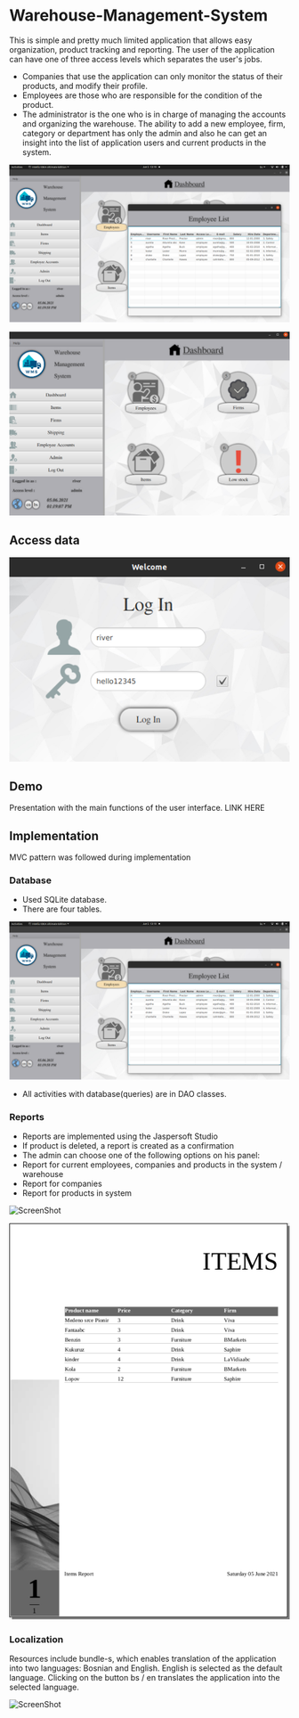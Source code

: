 # Warehouse-Management-System

This is simple and pretty much limited  application that allows easy organization, product tracking and reporting.
The user of the application can have one of three access levels which separates the user's jobs.
* Companies that use the application can only monitor the status of their products, and modify their profile.
* Employees are those who are responsible for the condition of the product.
* The administrator is the one who is in charge of managing the accounts and organizing the warehouse. The ability to add a new employee, firm, category or department has only the admin and also he can get an insight into the list of application users and current products in the system.

![ScreenShot](/imagesOfApp/dashboard.png)

![ScreenShot](/imagesOfApp/dashboard2.png)

## Access data

![ScreenShot](/imagesOfApp/login.png)


## Demo

Presentation with the main functions of the user interface.
LINK HERE

## Implementation

MVC pattern was followed during implementation

### Database 

- Used SQLite database.
- There are four tables.

![ScreenShot](/imagesOfApp/dashboard.png)

- All activities with database(queries) are in DAO classes.

### Reports

- Reports are implemented using the Jaspersoft Studio
- If product is deleted, a report is created as a confirmation
- The admin can choose one of the following options on his panel:
 - Report for current employees, companies and products in the system / warehouse
 - Report for companies
 - Report for products in system
 
 ![ScreenShot](/imagesOfApp/adminaPanel.png)
 
 ![ScreenShot](/imagesOfApp/reportItems.png)
 
 ### Localization
 
Resources include bundle-s, which enables translation of the application into two languages:
Bosnian and English.
English is selected as the default language.
Clicking on the button bs / en translates the application into the selected language.

![ScreenShot](/imagesOfApp/lokalizacija.png)
